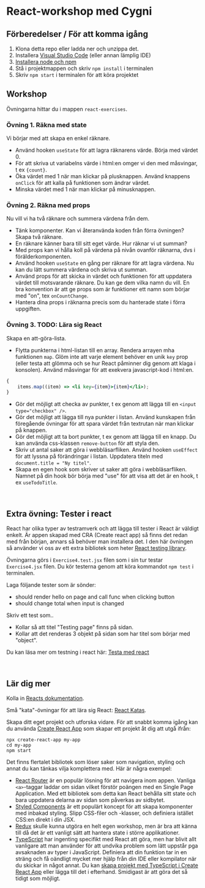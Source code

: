 # React-workshop med Cygni

## Förberedelser / För att komma igång

1. Klona detta repo eller ladda ner och unzippa det.
2. Installera [Visual Studio Code](https://code.visualstudio.com/) (eller annan lämplig IDE)
3. [Installera node och npm](https://github.com/cygni/cygni-external-react-workshop/wiki/Installera-NPM)
4. Stå i projektmappen och skriv `npm install` i terminalen
5. Skriv `npm start` i terminalen för att köra projektet

## Workshop

Övningarna hittar du i mappen `react-exercises`.

### Övning 1. Räkna med state

Vi börjar med att skapa en enkel räknare.

- Använd hooken `useState` för att lagra räknarens värde. Börja med värdet 0.
- För att skriva ut variabelns värde i html:en omger vi den med måsvingar, t ex `{count}`.
- Öka värdet med 1 när man klickar på plusknappen. Använd knappens `onClick` för att kalla på funktionen som ändrar
  värdet.
- Minska värdet med 1 när man klickar på minusknappen.

### Övning 2. Räkna med props

Nu vill vi ha två räknare och summera värdena från dem.

- Tänk komponenter. Kan vi återanvända koden från förra övningen? Skapa två räknare.
- En räknare känner bara till sitt eget värde. Hur räknar vi ut summan?
- Med props kan vi hålla koll på värdena på nivån ovanför räknarna, dvs i förälderkomponenten.
- Använd hooken `useState` en gång per räknare för att lagra värdena. Nu kan du lätt summera värdena och skriva ut
  summan.
- Använd props för att skicka in värdet och funktionen för att uppdatera värdet till motsvarande räknare. Du kan ge dem
  vilka namn du vill. En bra konvention är att ge props som är funktioner ett namn som börjar med "on",
  tex `onCountChange`.
- Hantera dina props i räknarna precis som du hanterade state i förra uppgiften.

### Övning 3. TODO: Lära sig React

Skapa en att-göra-lista.

- Flytta punkterna i html-listan till en array. Rendera arrayen mha funktionen `map`. Glöm inte att varje element
  behöver en unik `key` prop (eller testa att glömma och se hur React påminner dig genom att klaga i konsolen). Använd
  måsvingar för att exekvera javascript-kod i html:en.

```jsx
{
	items.map((item) => <li key={item}>{item}</li>);
}
```

- Gör det möjligt att checka av punkter, t ex genom att lägga till en `<input type="checkbox" />`.
- Gör det möjligt att lägga till nya punkter i listan. Använd kunskapen från föregående övningar för att spara värdet
  från textrutan när man klickar på knappen.
- Gör det möjligt att ta bort punkter, t ex genom att lägga till en knapp. Du kan använda css-klassen `remove-button`
  för att styla den.
- Skriv ut antal saker att göra i webbläsarfliken. Använd hooken `useEffect` för att lyssna på förändringar i listan.
  Uppdatera titeln med `document.title = "Ny titel"`.
- Skapa en egen hook som skriver ut saker att göra i webbläsarfliken. Namnet på din hook bör börja med "use" för att
  visa att det är en hook, t ex `useTodoTitle`.

&nbsp;

## Extra övning: Tester i react

React har olika typer av testramverk och att lägga till tester i React är väldigt enkelt. Är appen skapad med CRA (Create react app) så finns det redan med från början, annars så behöver man installera det. I den här övningen så använder vi oss av ett extra bibliotek som heter [React testing library](https://testing-library.com/docs/react-testing-library/intro/).

Övningarna görs i `Exercise4.test.jsx` filen som i sin tur testar `Exercise4.jsx` filen. Du kör testerna genom att köra kommandot `npm test` i terminalen.

Laga följande tester som är sönder:

- should render hello on page and call func when clicking button
- should change total when input is changed

Skriv ett test som..

- Kollar så att titel "Testing page" finns på sidan.
- Kollar att det renderas 3 objekt på sidan som har titel som börjar med "object".

Du kan läsa mer om testning i react här: [Testa med react](https://reactjs.org/docs/testing.html)

&nbsp;

## Lär dig mer

Kolla in [Reacts dokumentation](https://reactjs.org/).

Små "kata"-övningar för att lära sig React:
[React Katas](https://www.codewars.com/collections/react-katas).

Skapa ditt eget projekt och utforska vidare. För att snabbt komma igång kan du
använda [Create React App](https://github.com/facebook/create-react-app) som skapar ett projekt åt dig att utgå ifrån:

```shell
npx create-react-app my-app
cd my-app
npm start
```

Det finns flertalet bibliotek som löser saker som navigation, styling och annat du kan tänkas vilja komplettera med. Här
är några exempel:

- [React Router](https://reactrouter.com/) är en populär lösning för att navigera inom appen. Vanliga `<a>`-taggar
  laddar om sidan vilket förstör poängen med en Single Page Application. Med ett bibliotek som detta kan React behålla
  sitt state och bara uppdatera delarna av sidan som påverkas av sidbytet.
- [Styled Components](https://styled-components.com/) är ett populärt koncept för att skapa komponenter med inbakad
  styling. Slipp CSS-filer och -klasser, och definiera istället CSS:en direkt i din JSX.
- [Redux](https://react-redux.js.org/) skulle kunna utgöra en helt egen workshop, men är bra att känna till då det är
  ett vanligt sätt att hantera state i större applikationer.
- [TypeScript](https://www.typescriptlang.org/) har ingenting specifikt med React att göra, men har blivit allt
  vanligare att man använder för att undvika problem som lätt uppstår pga avsaknaden av typer i JavaScript. Definiera
  att din funktion tar in en sträng och få oändligt mycket mer hjälp från din IDE eller kompilator när du skickar in
  något annat. Du
  kan [skapa projekt med TypeScript i Create React App](https://create-react-app.dev/docs/adding-typescript/) eller
  lägga till det i efterhand. Smidigast är att göra det så tidigt som möjligt.
